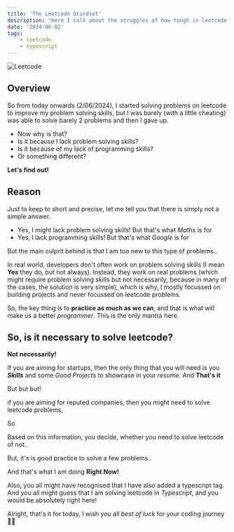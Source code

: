 ```yaml
---
title: 'The Leetcode Grindset'
description: "Here I talk about the struggles of how tough is leetcode for beginners"
date: '2024-06-02'
tags:
    - leetcode
    - typescript
---
```


![Leetcode](/static/images/leetcode.webp)

## Overview

So from today onwards (2/06/2024), I started solving problems on leetcode to improve my problem solving skills, but I was barely (with a little cheating) was able to solve barely 2 problems and then I gave up.

- Now why is that?
- Is it because I lack problem solving skills?
- Is it because of my lack of programming skills?
- Or something different?

**Let's find out!**

## Reason

Just to keep to short and precise, let me tell you that there is simply not a simple answer.

- Yes, I might lack problem solving skills! But that's what _Maths_ is for
- Yes, I lack programming skills! But that's what _Google_ is for

But the main culprit behind is that I am too new to this type of problems..

In real world, developers don't often work on problem solving skills (I mean **Yes** they do, but not always). Instead, they work on real problems (which might require problem solving skills but not necessarily, because in many of the cases, the solution is very simple), which is why, I mostly focussed on building projects and never focussed on leetcode problems.

So, the key thing is to **practice as much as we can**, and that is what will make us a better _programmer_. This is the only mantra here.

## So, is it necessary to solve leetcode?

**Not necessarily!**

If you are aiming for startups, then the only thing that you will need is you _**Skills**_ and some _Good Projects_ to showcase in your _resume_. And **That's it**

But but but!

if you are aiming for reputed companies, then you might need to solve leetcode problems,

So

Based on this information, you decide, whether you need to solve leetcode of not..

But, it's is good practice to solve a few problems..

And that's what I am doing **Right Now!**

Also, you all might have recognised that I have also added a typescript tag. And you all might guess that I am solving leetcode in _Typescript_, and you would be absolutely right here!

Alright, that's it for today, I wish you all _best of luck_ for your coding journey 👩‍💻